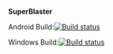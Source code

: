**SuperBlaster**

Android Build:[![Build status](https://dev.azure.com/backrowbob/SuperBlaster/_apis/build/status/SuperBlaster-Android-CI)](https://dev.azure.com/backrowbob/SuperBlaster/_build/latest?definitionId=2)

Windows Build:[![Build status](https://dev.azure.com/backrowbob/SuperBlaster/_apis/build/status/SuperBlaster-.NET%20Desktop-CI)](https://dev.azure.com/backrowbob/SuperBlaster/_build/latest?definitionId=1)
